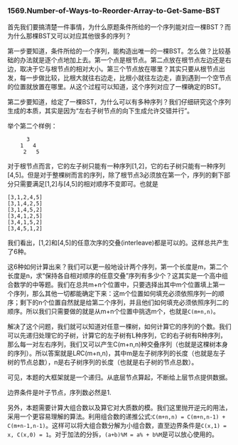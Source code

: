 ### 1569.Number-of-Ways-to-Reorder-Array-to-Get-Same-BST

首先我们要搞清楚一件事情，为什么原题条件所给的一个序列能对应一棵BST？而为什么那棵BST又可以对应其他很多的序列？

第一步要知道，条件所给的一个序列，能构造出唯一的一棵BST。怎么做？比较基础的办法就是逐个点地加上去。第一个点是根节点。第二点放在根节点左边还是右边，取决于它与根节点的相对大小。第三个节点放在哪里？其实只要从根节点出发，每一步做比较，比根大就往右边走，比根小就往左边走，直到遇到一个空节点的位置就放置在哪里。从这个过程可以知道，这个序列对应了一棵确定的BST。

第二步要知道，给定了一棵BST，为什么可以有多种序列？我们仔细研究这个序列生成的本质，其实是因为“左右子树节点的向下生成允许交错并行”。

举个第二个样例：
```
      3
    1   4
     2   5
```
对于根节点而言，它的左子树只能有一种序列[1,2]，它的右子树只能有一种序列[4,5]。但是对于整棵树而言的序列，除了根节点3必须放在第一个，序列的剩下部分只需要满足[1,2]与[4,5]的相对顺序不变即可。也就是
```
[3,1,2,4,5]
[3,1,4,2,5]
[3,1,4,5,2]
[3,4,1,2,5]
[3,4,1,5,2]
[3,4,5,1,2]
```
我们看出，[1,2]和[4,5]的任意次序的交叠(interleave)都是可以的。这样总共产生了6种。

这6种如何计算出来？我们可以更一般地设计两个序列，第一个长度是m，第二个长度是n，求“保持各自相对顺序的任意交叠”序列有多少个？这其实是一个高中组合数学的中等题。我们在总共m+n个位置中，只要选择出其中m个位置填上第一个序列，那么其他一切都能确定下来：这m个位置如何填充必须依照序列一的顺序；剩下的n个位置自然就是给第二个序列，并且他们如何填充必须依照序列二的顺序。所以我们只需要做的就是从m+n个位置中挑选m个，也就是```C(m+n,n)```。

解决了这个问题，我们就可以知道对任意一棵树，如何计算它的序列的个数。我们可以先递归处理它的子树，计算它的左子树有L种序列，它的右子树有R种序列，那么每一对左右序列，我们又可以产生C(m+n,n)种交叠序列（也就是这棵树本身的序列）。所以答案就是L*R*C(m+n,n)，其中m是左子树序列的长度（也就是左子树的节点总数），n是右子树序列的长度（也就是右子树的节点总数）。

可见，本题的大框架就是一个递归。从底层节点算起，不断给上层节点提供数据。

边界条件是叶子节点，序列数必然是1.

另外，本题需要计算大组合数以及算它对大质数的模。我们这里抛开逆元的用法，采用一个更容易理解的算法。利用组合数的递推公式:```C(m+n,n) = C(m+n,n-1) + C(m+n-1,n-1)```。这样可以将大组合数分解为小组合数，直至边界条件是```C(x,1) = x, C(x,0) = 1```。对于加法的分拆，```(a+b)%M = a% + b%M```是可以放心使用的。
